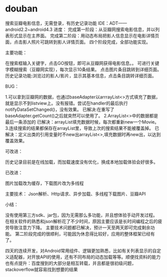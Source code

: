 douban
======

搜索豆瓣电影信息，无需登录，有历史记录功能
IDE：ADT——android2.2~android4.3
进度：
  完成第一阶段：从豆瓣网搜索电影信息，并以列表形式显示在主界面。
  完成第二阶段：用动态布局把影人信息显示在电影详情页面，点击影人照片可跳转到影人详情页面。
  四个阶段完成，全部功能实现。


主要功能：

  在搜索框输入关键字，点击GO按钮，即可从豆瓣网获得电影信息。。
  可进行关键字模糊搜索（豆瓣网实现），每次显示10条结果。
  点击图片条目跳转到详细页面。
  历史记录功能:浏览过的影人/影片，显示其基本信息，点击条目跳转详细页面。

BUG：

  1.可以拿到豆瓣网的数据，也通过baseAdapter以arrrayList<>方式填充了数据，就是显示不到listview上。没有报错。尝试在handler的最后执行notifyDataSetChanged()，没有效果。
    已解决:在重写了baseAdapter.getCount()之后就突然可以使用了。
  2.ArrayList<>中的数据都是最后一条添加的
    已解决：arrayList<Movie>填充数据时候，每次都重新new一个Movie。
  3.连续搜索的结果都保存在arrayList<Movie>里，导致上次的搜索结果不能被覆盖掉。
     已解决：定义出类的引用变量时不new出arrayList<>,填充数据时再new出，以达到覆盖效果。
  
可改进：
  
  历史记录目前是在线加载，而加载速度没有优化，换成本地加载体验会好很多。
  
已改进：  

  图片加载改为缓存，下载图片改为多线程
  
  
  
主要技术：
  Json解析、Http请求、异步加载、多线程下载图片、豆瓣API

小结：

  没有使用第三方sdk、jar包，因为无需那么多功能，并且想体验手动开发过程。
  在相关软件的熟悉和json解析花了不少时间，原因主要应该是长时间编程之后的疲劳导致注意力下降。
  主要技术问题都已解决，预计一天至两天即可完成剩余功能。
  第二阶段完成的很顺利，可能因为休息得比较好，应用的整体框架已经有了。
  
  
  四天的连续开发，对Android常用组件、逻辑更加熟悉，比如有关列表显示的自定义适配器，对开放API的使用，还有不同布局的动态加载等等。顺便找资料的能力也有点提升：百度搜到的大部分是相互转载，并且都是很初级问题，stackoverflow就容易找到想要的结果
  


  
  
